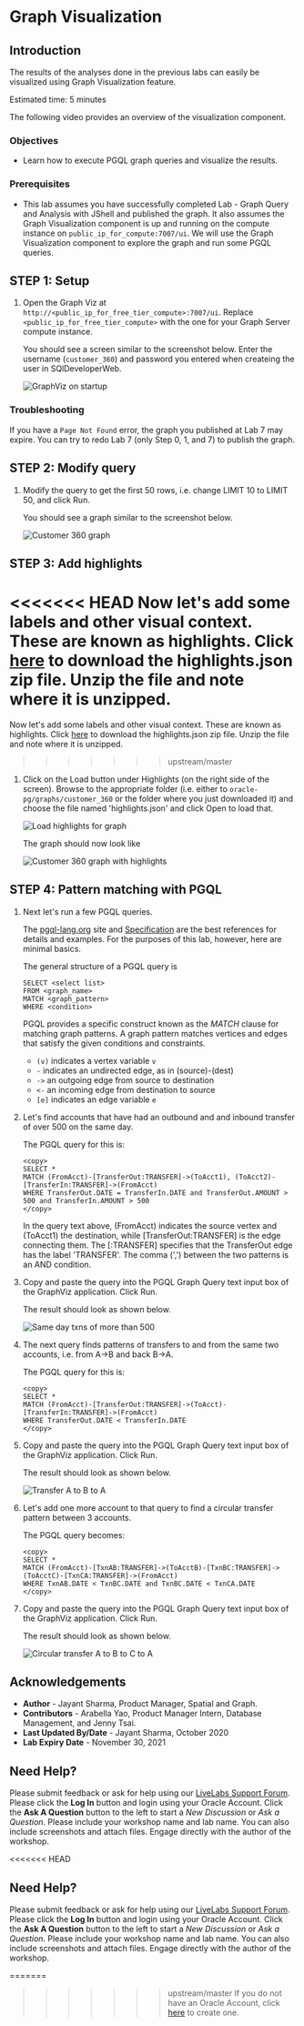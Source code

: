 # Graph Visualization

## Introduction

The results of the analyses done in the previous labs can easily be visualized using Graph Visualization feature.

Estimated time: 5 minutes

The following video provides an overview of the visualization component.

[](youtube:zfefKdNfAY4)

### Objectives

- Learn how to execute PGQL graph queries and visualize the results.

### Prerequisites

- This lab assumes you have successfully completed Lab - Graph Query and Analysis with JShell and published the graph. It also assumes the Graph Visualization component is up and running on the compute instance on `public_ip_for_compute:7007/ui`. We will use the Graph Visualization component to explore the graph and run some PGQL queries.

## **STEP 1:** Setup

1. Open the Graph Viz at `http://<public_ip_for_free_tier_compute>:7007/ui`. Replace `<public_ip_for_free_tier_compute>` with the one for your Graph Server compute instance.

    You should see a screen similar to the screenshot below.  Enter the username (`customer_360`) and password you entered when createing the user in SQlDeveloperWeb.

    ![GraphViz on startup](images/ADB_GViz_Login.png " ")

### Troubleshooting

If you have a `Page Not Found` error, the graph you published at Lab 7 may expire. You can try to redo Lab 7 (only Step 0, 1, and 7) to publish the graph.

## **STEP 2:** Modify query

1. Modify the query to get the first 50 rows, i.e. change LIMIT 10 to LIMIT 50, and click Run.

    You should see a graph similar to the screenshot below.

    ![Customer 360 graph](images/ADB_GViz_Show50Elements.png " ")

## **STEP 3:** Add highlights

<<<<<<< HEAD
Now let's add some labels and other visual context. These are known as highlights. Click [here](https://objectstorage.us-ashburn-1.oraclecloud.com/p/OTVbKy72ORMs1G9b4MxctlEMkR88L3ncOFSFMZYyv57pWmKVlFRCp4MhDqjpCn6n/n/c4u03/b/data-management-library-files/o/highlights.json.zip) to download the highlights.json zip file. Unzip the file and note where it is unzipped.
=======
Now let's add some labels and other visual context. These are known as highlights. Click [here](https://objectstorage.us-ashburn-1.oraclecloud.com/p/o49GH8NXlnrwgfbWO9cDCq-zqhsFBHFNGRGM6uHwnEQkHUH5fo5X-u33SW4H_22J/n/c4u03/b/data-management-library-files/o/highlights.json.zip) to download the highlights.json zip file. Unzip the file and note where it is unzipped.
>>>>>>> upstream/master

1. Click on the Load button under Highlights (on the right side of the screen). Browse to the appropriate folder (i.e. either to `oracle-pg/graphs/customer_360`  or the folder where you just downloaded it) and choose the file named 'highlights.json' and click Open to load that.

    ![Load highlights for graph](images/GraphVizLoadHighlights.png " ")

    The graph should now look like

    ![Customer 360 graph with highlights](images/GraphVizWithHighlights.png " ")

## **STEP 4:** Pattern matching with PGQL

1. Next let's run a few PGQL queries.

    The [pgql-lang.org](http://pgql-lang.org) site and [Specification](http://pgql-lang.org/spec/1.3) are the best references for details and examples. For the purposes of this lab, however, here are minimal basics.

    The general structure of a PGQL query is

    ```
    SELECT <select list>
    FROM <graph_name>
    MATCH <graph_pattern>
    WHERE <condition>
    ```

    PGQL provides a specific construct known as the *MATCH* clause for matching graph patterns. A graph pattern matches vertices and edges that satisfy the given conditions and constraints.  
    - `(v)` indicates a vertex variable `v`   
    - `-` indicates an undirected edge, as in (source)-(dest)  
    - `->` an outgoing edge from source to destination  
    - `<-` an incoming edge from destination to source  
    - `[e]` indicates an edge variable `e`

2. Let's find accounts that have had an outbound and and inbound transfer of over 500 on the same day.

    The PGQL query for this is:

    ```
    <copy>
    SELECT *
    MATCH (FromAcct)-[TransferOut:TRANSFER]->(ToAcct1), (ToAcct2)-[TransferIn:TRANSFER]->(FromAcct)
    WHERE TransferOut.DATE = TransferIn.DATE and TransferOut.AMOUNT > 500 and TransferIn.AMOUNT > 500
    </copy>
    ```

    In the query text above, (FromAcct) indicates the source vertex and (ToAcct1) the destination, while [TransferOut:TRANSFER] is the edge connecting them. The [:TRANSFER] specifies that the TransferOut edge has the label 'TRANSFER'. The comma (',') between the two patterns is an AND condition.

3. Copy and paste the query into the PGQL Graph Query text input box of the GraphViz application.
Click Run.

    The result should look as shown below.

    ![Same day txns of more than 500](images/ADB_Gviz_SameDayTransfers.png " ")

4. The next query finds patterns of transfers to and from the same two accounts, i.e. from A->B and back B->A.

    The PGQL query for this is:
    ```
    <copy>
    SELECT *
    MATCH (FromAcct)-[TransferOut:TRANSFER]->(ToAcct)-[TransferIn:TRANSFER]->(FromAcct)
    WHERE TransferOut.DATE < TransferIn.DATE
    </copy>
    ```

5. Copy and paste the query into the PGQL Graph Query text input box of the GraphViz application. Click Run.

    The result should look as shown below.

    ![Transfer A to B to A](images/ADB-GViz_ABA_Transfer.png " ")

6. Let's add one more account to that query to find a circular transfer pattern between 3 accounts.

    The PGQL query becomes:
    ```
    <copy>
    SELECT *
    MATCH (FromAcct)-[TxnAB:TRANSFER]->(ToAcctB)-[TxnBC:TRANSFER]->(ToAcctC)-[TxnCA:TRANSFER]->(FromAcct)
    WHERE TxnAB.DATE < TxnBC.DATE and TxnBC.DATE < TxnCA.DATE
    </copy>
    ```

7. Copy and paste the query into the PGQL Graph Query text input box of the GraphViz application. Click Run.

    The result should look as shown below.

    ![Circular transfer A to B to C to A](images/ADB_GViz_ABCA_Transfer.png " ")

## Acknowledgements

* **Author** - Jayant Sharma, Product Manager, Spatial and Graph.
* **Contributors** - Arabella Yao, Product Manager Intern, Database Management, and Jenny Tsai.
* **Last Updated By/Date** - Jayant Sharma, October 2020
* **Lab Expiry Date** - November 30, 2021

## Need Help?
Please submit feedback or ask for help using our [LiveLabs Support Forum](https://community.oracle.com/tech/developers/categories/oracle-graph). Please click the **Log In** button and login using your Oracle Account. Click the **Ask A Question** button to the left to start a *New Discussion* or *Ask a Question*.  Please include your workshop name and lab name.  You can also include screenshots and attach files.  Engage directly with the author of the workshop.

<<<<<<< HEAD
## Need Help?
Please submit feedback or ask for help using our [LiveLabs Support Forum](https://community.oracle.com/tech/developers/categories/oracle-graph). Please click the **Log In** button and login using your Oracle Account. Click the **Ask A Question** button to the left to start a *New Discussion* or *Ask a Question*.  Please include your workshop name and lab name.  You can also include screenshots and attach files.  Engage directly with the author of the workshop.

=======
>>>>>>> upstream/master
If you do not have an Oracle Account, click [here](https://profile.oracle.com/myprofile/account/create-account.jspx) to create one.
